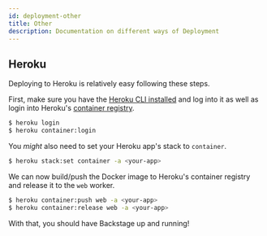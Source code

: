 ```yaml
---
id: deployment-other
title: Other
description: Documentation on different ways of Deployment
---
```


## Heroku

Deploying to Heroku is relatively easy following these steps.

First, make sure you have the
[Heroku CLI installed](https://devcenter.heroku.com/articles/heroku-cli) and log
into it as well as login into Heroku's
[container registry](https://devcenter.heroku.com/articles/container-registry-and-runtime).

```bash
$ heroku login
$ heroku container:login
```

You _might_ also need to set your Heroku app's stack to `container`.

```bash
$ heroku stack:set container -a <your-app>
```

We can now build/push the Docker image to Heroku's container registry and
release it to the `web` worker.

```bash
$ heroku container:push web -a <your-app>
$ heroku container:release web -a <your-app>
```

With that, you should have Backstage up and running!
